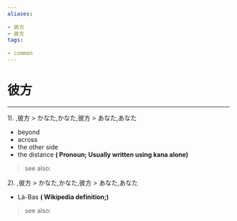 ```yaml
---
aliases:
    
- 彼方
- 彼方
tags:
    
- common
---
```


# 彼方
---
1).
,彼方 > かなた,かなた,彼方 > あなた,あなた

- beyond
- across
- the other side
- the distance
**( Pronoun; Usually written using kana alone)**
> see also: 
            
2).
,彼方 > かなた,かなた,彼方 > あなた,あなた

- Là-Bas
**( Wikipedia definition;)**
> see also: 
            
